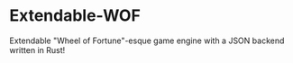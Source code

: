 # Extendable-WOF
Extendable "Wheel of Fortune"-esque game engine with a JSON backend written in Rust!
